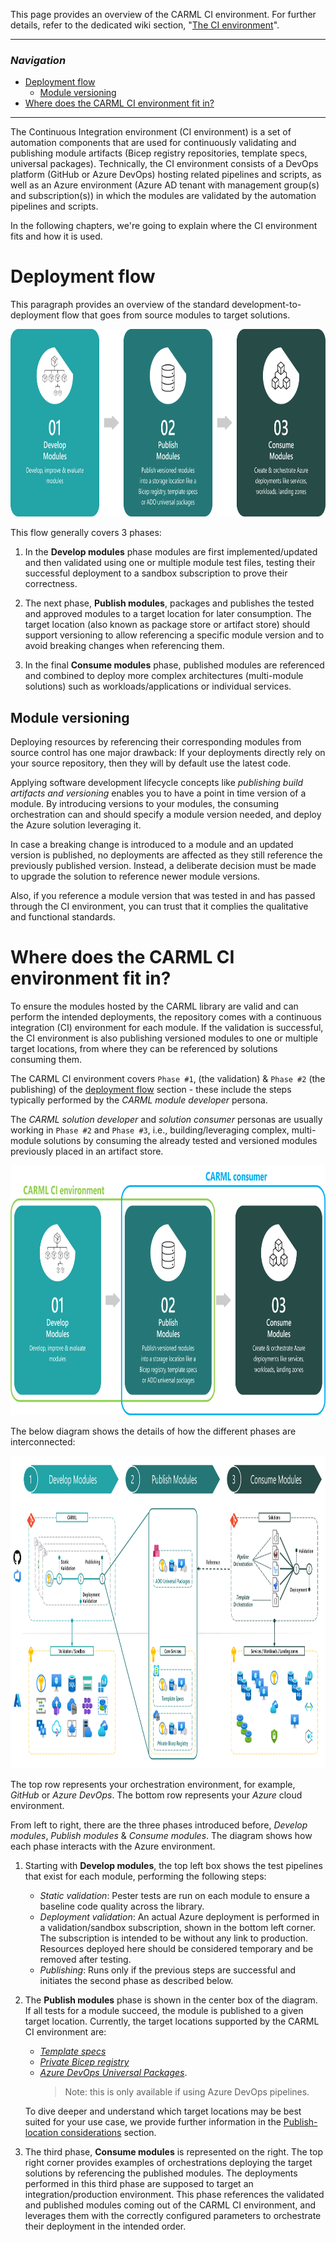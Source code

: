 This page provides an overview of the CARML CI environment. For further details, refer to the dedicated wiki section, "[The CI environment](./The%20CI%20environment)".

---

### _Navigation_

- [Deployment flow](#deployment-flow)
  - [Module versioning](#module-versioning)
- [Where does the CARML CI environment fit in?](#where-does-the-carml-ci-environment-fit-in)

---

The Continuous Integration environment (CI environment) is a set of automation components that are used for continuously validating and publishing module artifacts (Bicep registry repositories, template specs, universal packages). Technically, the CI environment consists of a DevOps platform (GitHub or Azure DevOps) hosting related pipelines and scripts, as well as an Azure environment (Azure AD tenant with management group(s) and subscription(s)) in which the modules are validated by the automation pipelines and scripts.

In the following chapters, we're going to explain where the CI environment fits and how it is used.

# Deployment flow

This paragraph provides an overview of the standard development-to-deployment flow that goes from source modules to target solutions.

<img src="./media/Context/Deployment_flow.png" alt="Deployment flow" height="300">

This flow generally covers 3 phases:

1. In the **Develop modules** phase modules are first implemented/updated and then validated using one or multiple module test files, testing their successful deployment to a sandbox subscription to prove their correctness.

1. The next phase, **Publish modules**, packages and publishes the tested and approved modules to a target location for later consumption. The target location (also known as package store or artifact store) should support versioning to allow referencing a specific module version and to avoid breaking changes when referencing them.

1. In the final **Consume modules** phase, published modules are referenced and combined to deploy more complex architectures (multi-module solutions) such as workloads/applications or individual services.

## Module versioning

Deploying resources by referencing their corresponding modules from source control has one major drawback: If your deployments directly rely on your source repository, then they will by default use the latest code.

Applying software development lifecycle concepts like _publishing build artifacts and versioning_ enables you to have a point in time version of a module. By introducing versions to your modules, the consuming orchestration can and should specify a module version needed, and deploy the Azure solution leveraging it.

In case a breaking change is introduced to a module and an updated version is published, no deployments are affected as they still reference the previously published version. Instead, a deliberate decision must be made to upgrade the solution to reference newer module versions.

Also, if you reference a module version that was tested in and has passed through the CI environment, you can trust that it complies the qualitative and functional standards.

# Where does the CARML CI environment fit in?

To ensure the modules hosted by the CARML library are valid and can perform the intended deployments, the repository comes with a continuous integration (CI) environment for each module.
If the validation is successful, the CI environment is also publishing versioned modules to one or multiple target locations, from where they can be referenced by solutions consuming them.

The CARML CI environment covers `Phase #1`, (the validation) & `Phase #2` (the publishing) of the [deployment flow](#deployment-flow) section - these include the steps typically performed by the *CARML module developer* persona.

The *CARML solution developer* and *solution consumer* personas are usually working in `Phase #2` and `Phase #3`, i.e., building/leveraging complex, multi-module solutions by consuming the already tested and versioned modules previously placed in an artifact store.

<img src="./media/Context/Deployment_flow_users.png" alt="Deployment flow" height="400">

The below diagram shows the details of how the different phases are interconnected:

<img src="./media/Context/Deployment_flow_detail_white.png" alt="Complete deployment flow" height="500">

The top row represents your orchestration environment, for example, _GitHub_ or _Azure DevOps_. The bottom row represents your _Azure_ cloud environment.

From left to right, there are the three phases introduced before, _Develop modules_, _Publish modules_ & _Consume modules_. The diagram shows how each phase interacts with the Azure environment.

1. Starting with **Develop modules**, the top left box shows the test pipelines that exist for each module, performing the following steps:
   - _Static validation_: Pester tests are run on each module to ensure a baseline code quality across the library.
   - _Deployment validation_: An actual Azure deployment is performed in a validation/sandbox subscription, shown in the bottom left corner. The subscription is intended to be without any link to production. Resources deployed here should be considered temporary and be removed after testing.
   - _Publishing_: Runs only if the previous steps are successful and initiates the second phase as described below.

1. The **Publish modules** phase is shown in the center box of the diagram. If all tests for a module succeed, the module is published to a given target location. Currently, the target locations supported by the CARML CI environment are:
   - _[Template specs](https://docs.microsoft.com/en-us/azure/azure-resource-manager/templates/template-specs?tabs=azure-powershell)_
   - _[Private Bicep registry](https://docs.microsoft.com/en-gb/azure/azure-resource-manager/bicep/private-module-registry)_
   - _[Azure DevOps Universal Packages](https://docs.microsoft.com/en-us/azure/devops/artifacts/concepts/feeds?view=azure-devops)_.
     > Note: this is only available if using Azure DevOps pipelines.

   To dive deeper and understand which target locations may be best suited for your use case, we provide further information in the [Publish-location considerations](./Solution%20creation#publish-location-considerations) section.

1. The third phase, **Consume modules** is represented on the right. The top right corner provides examples of orchestrations deploying the target solutions by referencing the published modules. The deployments performed in this third phase are supposed to target an integration/production environment. This phase references the validated and published modules coming out of the CARML CI environment, and leverages them with the correctly configured parameters to orchestrate their deployment in the intended order.
